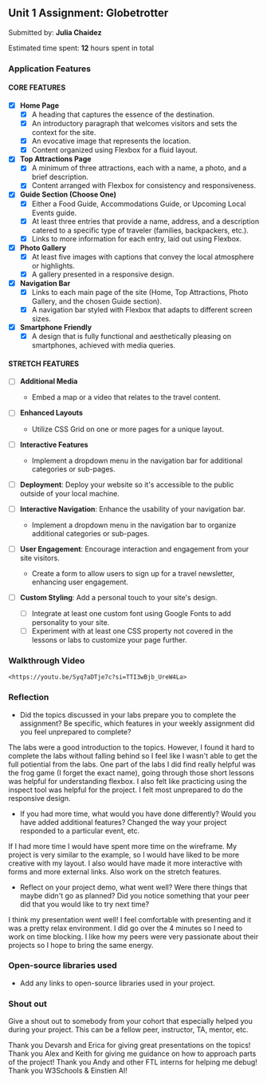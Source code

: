 ## Unit 1 Assignment: Globetrotter

Submitted by: **Julia Chaidez**

Estimated time spent: **12** hours spent in total

### Application Features

#### CORE FEATURES

- [x] **Home Page**
  - [x] A heading that captures the essence of the destination.
  - [x] An introductory paragraph that welcomes visitors and sets the context for the site.
  - [x] An evocative image that represents the location.
  - [x] Content organized using Flexbox for a fluid layout.

- [x] **Top Attractions Page**
  - [x] A minimum of three attractions, each with a name, a photo, and a brief description.
  - [x] Content arranged with Flexbox for consistency and responsiveness.

- [x] **Guide Section (Choose One)**
  - [x] Either a Food Guide, Accommodations Guide, or Upcoming Local Events guide.
  - [x] At least three entries that provide a name, address, and a description catered to a specific type of traveler (families, backpackers, etc.).
  - [x] Links to more information for each entry, laid out using Flexbox.

- [x] **Photo Gallery**
  - [x] At least five images with captions that convey the local atmosphere or highlights.
  - [x] A gallery presented in a responsive design.

- [x] **Navigation Bar**
  - [x] Links to each main page of the site (Home, Top Attractions, Photo Gallery, and the chosen Guide section).
  - [x] A navigation bar styled with Flexbox that adapts to different screen sizes.  

- [x] **Smartphone Friendly**
  - [x] A design that is fully functional and aesthetically pleasing on smartphones, achieved with media queries.

#### STRETCH FEATURES

- [ ] **Additional Media**
  - Embed a map or a video that relates to the travel content.

- [ ] **Enhanced Layouts**
  - Utilize CSS Grid on one or more pages for a unique layout.

- [ ] **Interactive Features**
  - Implement a dropdown menu in the navigation bar for additional categories or sub-pages.

- [ ] **Deployment**: Deploy your website so it's accessible to the public outside of your local machine. 

- [ ] **Interactive Navigation**: Enhance the usability of your navigation bar.
  - Implement a dropdown menu in the navigation bar to organize additional categories or sub-pages.

- [ ] **User Engagement**: Encourage interaction and engagement from your site visitors.
  - Create a form to allow users to sign up for a travel newsletter, enhancing user engagement.

- [ ] **Custom Styling**: Add a personal touch to your site's design.
  - [ ] Integrate at least one custom font using Google Fonts to add personality to your site.
  - [ ] Experiment with at least one CSS property not covered in the lessons or labs to customize your page further.

### Walkthrough Video

`<https://youtu.be/Syq7aDTje7c?si=TTI3wBjb_UreW4La>`

### Reflection

* Did the topics discussed in your labs prepare you to complete the assignment? Be specific, which features in your weekly assignment did you feel unprepared to complete?

The labs were a good introduction to the topics. However, I found it hard to complete the labs without falling behind so I feel like I wasn't able to get the full potiential from the labs. One part of the labs I did find really helpful was the frog game (I forget the exact name), going through those short lessons was helpful for understanding flexbox. I also felt like practicing using the inspect tool was helpful for the project. I felt most unprepared to do the responsive design.

* If you had more time, what would you have done differently? Would you have added additional features? Changed the way your project responded to a particular event, etc.

If I had more time I would have spent more time on the wireframe. My project is very similar to the example, so I would have liked to be more creative with my layout. I also would have made it more interactive with forms and more external links. Also work on the stretch features.

* Reflect on your project demo, what went well? Were there things that maybe didn't go as planned? Did you notice something that your peer did that you would like to try next time?

I think my presentation went well! I feel comfortable with presenting and it was a pretty relax environment. I did go over the 4 minutes so I need to work on time blocking. I like how my peers were very passionate about their projects so I hope to bring the same energy. 

### Open-source libraries used

- Add any links to open-source libraries used in your project.

### Shout out

Give a shout out to somebody from your cohort that especially helped you during your project. This can be a fellow peer, instructor, TA, mentor, etc.

Thank you Devarsh and Erica for giving great presentations on the topics!
Thank you Alex and Keith for giving me guidance on how to approach parts of the project!
Thank you Andy and other FTL interns for helping me debug!
Thank you W3Schools & Einstien AI!
